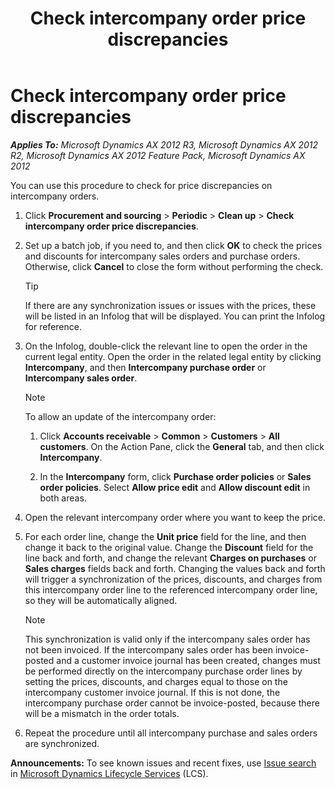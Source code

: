 ﻿---
title: Check intercompany order price discrepancies
TOCTitle: Check intercompany order price discrepancies
ms:assetid: e0f902f9-be18-49c5-ae92-ca796d5ca0ef
ms:mtpsurl: https://technet.microsoft.com/en-us/library/Aa551337(v=AX.60)
ms:contentKeyID: 36059707
ms.date: 04/18/2014
mtps_version: v=AX.60
---

# Check intercompany order price discrepancies 


_**Applies To:** Microsoft Dynamics AX 2012 R3, Microsoft Dynamics AX 2012 R2, Microsoft Dynamics AX 2012 Feature Pack, Microsoft Dynamics AX 2012_

You can use this procedure to check for price discrepancies on intercompany orders.

1.  Click **Procurement and sourcing** \> **Periodic** \> **Clean up** \> **Check intercompany order price discrepancies**.

2.  Set up a batch job, if you need to, and then click **OK** to check the prices and discounts for intercompany sales orders and purchase orders. Otherwise, click **Cancel** to close the form without performing the check.
    

    > [!TIP]
    > <P>If there are any synchronization issues or issues with the prices, these will be listed in an Infolog that will be displayed. You can print the Infolog for reference.</P>



3.  On the Infolog, double-click the relevant line to open the order in the current legal entity. Open the order in the related legal entity by clicking **Intercompany**, and then **Intercompany purchase order** or **Intercompany sales order**.
    

    > [!NOTE]
    > <P>To allow an update of the intercompany order:</P>
    > <OL>
    > <LI>
    > <P>Click <STRONG>Accounts receivable</STRONG> &gt; <STRONG>Common</STRONG> &gt; <STRONG>Customers</STRONG> &gt; <STRONG>All customers</STRONG>. On the Action Pane, click the <STRONG>General</STRONG> tab, and then click <STRONG>Intercompany</STRONG>.</P>
    > <LI>
    > <P>In the <STRONG>Intercompany</STRONG> form, click <STRONG>Purchase order policies</STRONG> or <STRONG>Sales order policies</STRONG>. Select <STRONG>Allow price edit</STRONG> and <STRONG>Allow discount edit</STRONG> in both areas.</P></LI></OL>



4.  Open the relevant intercompany order where you want to keep the price.

5.  For each order line, change the **Unit price** field for the line, and then change it back to the original value. Change the **Discount** field for the line back and forth, and change the relevant **Charges on purchases** or **Sales charges** fields back and forth. Changing the values back and forth will trigger a synchronization of the prices, discounts, and charges from this intercompany order line to the referenced intercompany order line, so they will be automatically aligned.
    

    > [!NOTE]
    > <P>This synchronization is valid only if the intercompany sales order has not been invoiced. If the intercompany sales order has been invoice-posted and a customer invoice journal has been created, changes must be performed directly on the intercompany purchase order lines by setting the prices, discounts, and charges equal to those on the intercompany customer invoice journal. If this is not done, the intercompany purchase order cannot be invoice-posted, because there will be a mismatch in the order totals.</P>



6.  Repeat the procedure until all intercompany purchase and sales orders are synchronized.

  
**Announcements:** To see known issues and recent fixes, use [Issue search](http://go.microsoft.com/fwlink/?linkid=389258) in [Microsoft Dynamics Lifecycle Services](http://go.microsoft.com/fwlink/?linkid=306505) (LCS).

